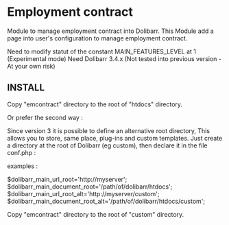 Employment contract
============================

Module to manage employment contract into Dolibarr.
This Module add a page into user's configuration to manage employment contract.

Need to modify statut of the constant MAIN_FEATURES_LEVEL at 1 (Experimental mode)
Need Dolibarr 3.4.x (Not tested into previous version - At your own risk)

INSTALL
-------

Copy "emcontract" directory to the root of "htdocs" directory.

Or prefer the second way :

Since version 3 it is possible to define an alternative root directory,
This allows you to store, same place, plug-ins and custom templates.
Just create a directory at the root of Dolibarr (eg custom),
then declare it in the file conf.php :

examples :

$dolibarr_main_url_root='http://myserver';
$dolibarr_main_document_root='/path/of/dolibarr/htdocs';
$dolibarr_main_url_root_alt='http://myserver/custom';
$dolibarr_main_document_root_alt='/path/of/dolibarr/htdocs/custom';

Copy "emcontract" directory to the root of "custom" directory.
